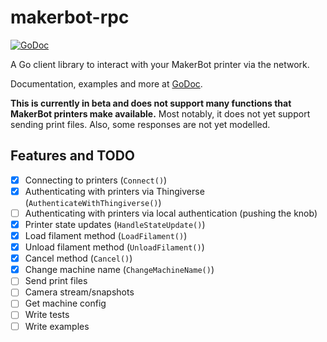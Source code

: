 # makerbot-rpc

[![GoDoc](http://godoc.org/github.com/tjhorner/makerbot-rpc?status.svg)](http://godoc.org/github.com/tjhorner/makerbot-rpc)

A Go client library to interact with your MakerBot printer via the network.

Documentation, examples and more at [GoDoc](https://godoc.org/github.com/tjhorner/makerbot-rpc).

**This is currently in beta and does not support many functions that MakerBot printers make available.** Most notably, it does not yet support sending print files. Also, some responses are not yet modelled.

## Features and TODO

- [x] Connecting to printers (`Connect()`)
- [x] Authenticating with printers via Thingiverse (`AuthenticateWithThingiverse()`)
- [ ] Authenticating with printers via local authentication (pushing the knob)
- [x] Printer state updates (`HandleStateUpdate()`)
- [x] Load filament method (`LoadFilament()`)
- [x] Unload filament method (`UnloadFilament()`)
- [x] Cancel method (`Cancel()`)
- [x] Change machine name (`ChangeMachineName()`)
- [ ] Send print files
- [ ] Camera stream/snapshots
- [ ] Get machine config
- [ ] Write tests
- [ ] Write examples